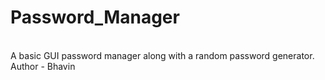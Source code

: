# Password_Manager
<br>
A basic GUI password manager along with a random password generator.
<br>
Author - Bhavin
